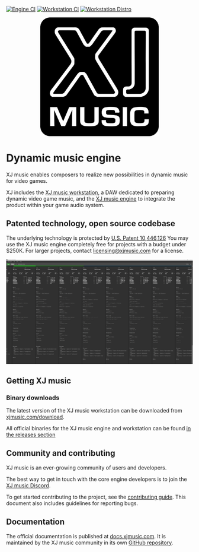 [![Engine CI](https://github.com/xjmusic/xjmusic/actions/workflows/engine_ci.yaml/badge.svg)](https://github.com/xjmusic/xjmusic/actions/workflows/engine_ci.yaml)
[![Workstation CI](https://github.com/xjmusic/workstation/actions/workflows/workstation_ci.yml/badge.svg)](https://github.com/xjmusic/workstation/actions/workflows/workstation_ci.yml)
[![Workstation Distro](https://github.com/xjmusic/workstation/actions/workflows/workstation_distro.yml/badge.svg)](https://github.com/xjmusic/workstation/actions/workflows/workstation_distro.yml)

<p align="center">
  <a href="https://xjmusic.com">
    <img width="320" height="320" src="design/xj-music-logo.png" alt="XJ music logo" />
  </a>
</p>


# Dynamic music engine

XJ music enables composers to realize new possibilities in dynamic music for video games.

XJ includes the [XJ music workstation](workstation/README.md), a DAW dedicated to preparing dynamic video game music, and the 
[XJ music engine](engine/README.md) to integrate the product within your game audio system.

  
## Patented technology, open source codebase

The underlying technology is protected by [U.S. Patent 10,446,126](https://patents.google.com/patent/US10446126B1/)
You may use the XJ music engine completely free for projects with a budget under $250K.
For larger projects, contact licensing@xjmusic.com for a license.

![XJ music workstation in action](workstation/design/xjmusic-workstation-screenshot-fabrication.png)

## Getting XJ music

### Binary downloads

The latest version of the XJ music workstation can be downloaded from [xjmusic.com/download](https://xjmusic.com/download).

All official binaries for the XJ music engine and workstation can be found [in the releases section](https://github.com/xjmusic/xjmusic/releases)

## Community and contributing

XJ music is an ever-growing community of users and developers.

The best way to get in touch with the core engine developers is to join the
[XJ music Discord](https://discord.xj.io).

To get started contributing to the project, see the [contributing guide](CONTRIBUTING.md).
This document also includes guidelines for reporting bugs.

## Documentation

The official documentation is published at [docs.xjmusic.com](https://docs.xjmusic.com).
It is maintained by the XJ music community in its own [GitHub repository](https://github.com/xjmusic/xjmusic-docs).
